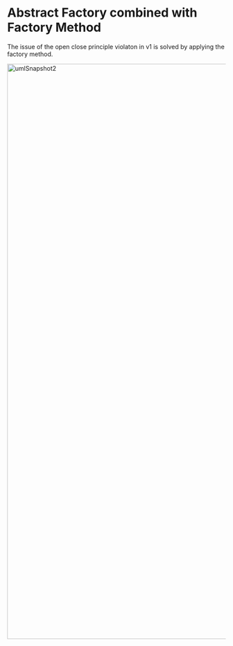 # Abstract Factory combined with Factory Method

The issue of the open close principle violaton in v1 is solved by applying the factory method.

<img width="1328" alt="umlSnapshot2" src="https://user-images.githubusercontent.com/61289714/201158770-88f5dfc7-5b24-4fdf-be5d-f56b483083e0.png">
